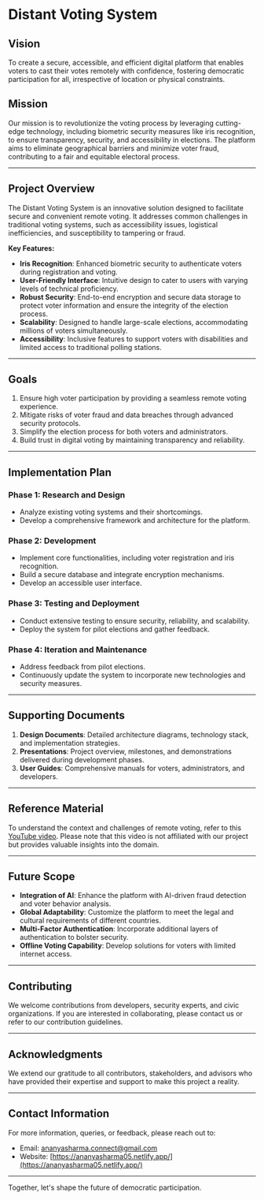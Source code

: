 # Distant Voting System

## Vision
To create a secure, accessible, and efficient digital platform that enables voters to cast their votes remotely with confidence, fostering democratic participation for all, irrespective of location or physical constraints.

## Mission
Our mission is to revolutionize the voting process by leveraging cutting-edge technology, including biometric security measures like iris recognition, to ensure transparency, security, and accessibility in elections. The platform aims to eliminate geographical barriers and minimize voter fraud, contributing to a fair and equitable electoral process.

---

## Project Overview
The Distant Voting System is an innovative solution designed to facilitate secure and convenient remote voting. It addresses common challenges in traditional voting systems, such as accessibility issues, logistical inefficiencies, and susceptibility to tampering or fraud.

**Key Features:**
- **Iris Recognition**: Enhanced biometric security to authenticate voters during registration and voting.
- **User-Friendly Interface**: Intuitive design to cater to users with varying levels of technical proficiency.
- **Robust Security**: End-to-end encryption and secure data storage to protect voter information and ensure the integrity of the election process.
- **Scalability**: Designed to handle large-scale elections, accommodating millions of voters simultaneously.
- **Accessibility**: Inclusive features to support voters with disabilities and limited access to traditional polling stations.

---

## Goals
1. Ensure high voter participation by providing a seamless remote voting experience.
2. Mitigate risks of voter fraud and data breaches through advanced security protocols.
3. Simplify the election process for both voters and administrators.
4. Build trust in digital voting by maintaining transparency and reliability.

---

## Implementation Plan

### Phase 1: Research and Design
- Analyze existing voting systems and their shortcomings.
- Develop a comprehensive framework and architecture for the platform.

### Phase 2: Development
- Implement core functionalities, including voter registration and iris recognition.
- Build a secure database and integrate encryption mechanisms.
- Develop an accessible user interface.

### Phase 3: Testing and Deployment
- Conduct extensive testing to ensure security, reliability, and scalability.
- Deploy the system for pilot elections and gather feedback.

### Phase 4: Iteration and Maintenance
- Address feedback from pilot elections.
- Continuously update the system to incorporate new technologies and security measures.

---

## Supporting Documents
1. **Design Documents**: Detailed architecture diagrams, technology stack, and implementation strategies.
2. **Presentations**: Project overview, milestones, and demonstrations delivered during development phases.
3. **User Guides**: Comprehensive manuals for voters, administrators, and developers.

---

## Reference Material
To understand the context and challenges of remote voting, refer to this [YouTube video](https://www.youtube.com/watch?v=XpKZVuayW5o). Please note that this video is not affiliated with our project but provides valuable insights into the domain.

---

## Future Scope
- **Integration of AI**: Enhance the platform with AI-driven fraud detection and voter behavior analysis.
- **Global Adaptability**: Customize the platform to meet the legal and cultural requirements of different countries.
- **Multi-Factor Authentication**: Incorporate additional layers of authentication to bolster security.
- **Offline Voting Capability**: Develop solutions for voters with limited internet access.

---

## Contributing
We welcome contributions from developers, security experts, and civic organizations. If you are interested in collaborating, please contact us or refer to our contribution guidelines.

---

## Acknowledgments
We extend our gratitude to all contributors, stakeholders, and advisors who have provided their expertise and support to make this project a reality.

---

## Contact Information
For more information, queries, or feedback, please reach out to:
- Email: [ananyasharma.connect@gmail.com](mailto:ananyasharma.connect@gmail.com)
- Website: [https://ananyasharma05.netlify.app/](https://ananyasharma05.netlify.app/)

---

Together, let's shape the future of democratic participation.
